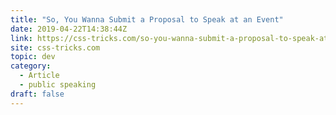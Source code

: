 ```yaml
---
title: "So, You Wanna Submit a Proposal to Speak at an Event"
date: 2019-04-22T14:38:44Z
link: https://css-tricks.com/so-you-wanna-submit-a-proposal-to-speak-at-an-event/
site: css-tricks.com
topic: dev
category:
  - Article
  - public speaking
draft: false
---
```

